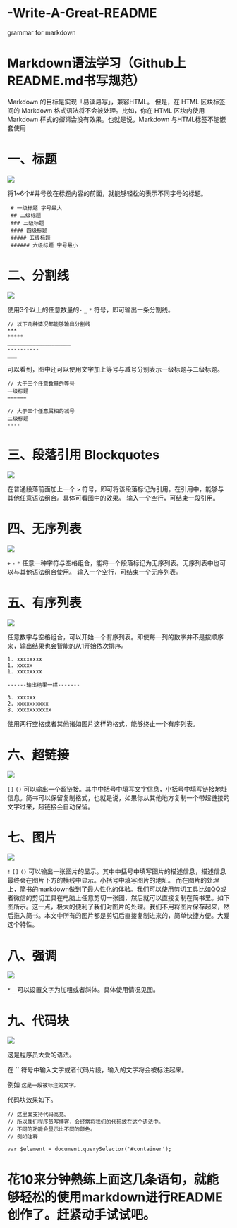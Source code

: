 # -Write-A-Great-README
grammar for markdown

Markdown语法学习（Github上README.md书写规范）
=====
Markdown 的目标是实现「易读易写」，兼容HTML。
但是，在 HTML 区块标签间的 Markdown 格式语法将不会被处理。比如，你在 HTML 区块内使用 Markdown 样式的*强调*会没有效果。也就是说，Markdown 与HTML标签不能嵌套使用

# 一、标题
![](https://upload-images.jianshu.io/upload_images/6503119-9ce0cabc320972dc.png?imageMogr2/auto-orient/strip%7CimageView2/2/w/700)

将1~6个#井号放在标题内容的前面，就能够轻松的表示不同字号的标题。
```
 # 一级标题 字号最大
 ## 二级标题
 ### 三级标题
 #### 四级标题
 ##### 五级标题
 ###### 六级标题 字号最小
```
# 二、分割线
![](https://upload-images.jianshu.io/upload_images/6503119-1cf53b5449285a21.png?imageMogr2/auto-orient/strip%7CimageView2/2/w/700)

使用3个以上的任意数量的`-` `_` `*` 符号，即可输出一条分割线。
```
// 以下几种情况都能够输出分割线
***
*****
____________________
----------
___
```
可以看到，图中还可以使用文字加上等号与减号分别表示一级标题与二级标题。
```
// 大于三个任意数量的等号
一级标题
======

// 大于三个任意属相的减号
二级标题
----
```
# 三、段落引用 Blockquotes
![](https://upload-images.jianshu.io/upload_images/6503119-4d921c9a099c08f3.png?imageMogr2/auto-orient/strip%7CimageView2/2/w/700)

在普通段落前面加上一个 `>` 符号，即可将该段落标记为引用。在引用中，能够与其他任意语法组合。具体可看图中的效果。
输入一个空行，可结束一段引用。

# 四、无序列表
![](https://upload-images.jianshu.io/upload_images/6503119-16c34ce063187fa3.png?imageMogr2/auto-orient/strip%7CimageView2/2/w/700)

`+` `-` `*` 任意一种字符与空格组合，能将一个段落标记为无序列表。无序列表中也可以与其他语法组合使用。
输入一个空行，可结束一个无序列表。

# 五、有序列表
![](https://upload-images.jianshu.io/upload_images/6503119-7ba741c507f1f22d.png?imageMogr2/auto-orient/strip%7CimageView2/2/w/700)

任意数字与空格组合，可以开始一个有序列表。即使每一列的数字并不是按顺序来，输出结果也会智能的从1开始依次排序。
```
1. xxxxxxxx
1. xxxxx
1. xxxxxxxx

------输出结果一样-------

3. xxxxxx
2. xxxxxxxxxx
8. xxxxxxxxxxx
```
使用两行空格或者其他诸如图片这样的格式，能够终止一个有序列表。

# 六、超链接
![](https://upload-images.jianshu.io/upload_images/6503119-139a2d83c2c561af.png?imageMogr2/auto-orient/strip%7CimageView2/2/w/700)

`[]` `()` 可以输出一个超链接。其中中括号中填写文字信息，小括号中填写链接地址信息。简书可以保留复制格式，也就是说，如果你从其他地方复制一个带超链接的文字过来，超链接会自动保留。

# 七、图片
![](https://upload-images.jianshu.io/upload_images/6503119-97650170d63cfefd.png?imageMogr2/auto-orient/strip%7CimageView2/2/w/700)

`!` `[]` `()` 可以输出一张图片的显示。其中中括号中填写图片的描述信息，描述信息最终会在图片下方的横线中显示。小括号中填写图片的地址。
而在图片的处理上，简书的markdown做到了最人性化的体验。我们可以使用剪切工具比如QQ或者微信的剪切工具在电脑上任意剪切一张图，然后就可以直接复制在简书里。如下图所示。这一点，极大的便利了我们对图片的处理。我们不用将图片保存起来，然后拖入简书。本文中所有的图片都是剪切后直接复制进来的，简单快捷方便。大爱这个特性。

# 八、强调
![](https://upload-images.jianshu.io/upload_images/6503119-8395f4e54b32d41e.png?imageMogr2/auto-orient/strip%7CimageView2/2/w/700)

`*`  `_` 可以设置文字为加粗或者斜体。具体使用情况见图。

# 九、代码块
![](https://upload-images.jianshu.io/upload_images/6503119-1fb36e90700c0410.png?imageMogr2/auto-orient/strip%7CimageView2/2/w/700)

这是程序员大爱的语法。

在 `` 符号中输入文字或者代码片段，输入的文字将会被标注起来。

例如 `这是一段被标注的文字。`

代码块效果如下。
```
// 这里面支持代码高亮。
// 所以我们程序员写博客，会经常将我们的代码放在这个语法中。
// 不同的功能会显示出不同的颜色。
// 例如注释

var $element = document.querySelector('#container');
```

# 花10来分钟熟练上面这几条语句，就能够轻松的使用markdown进行README创作了。赶紧动手试试吧。













